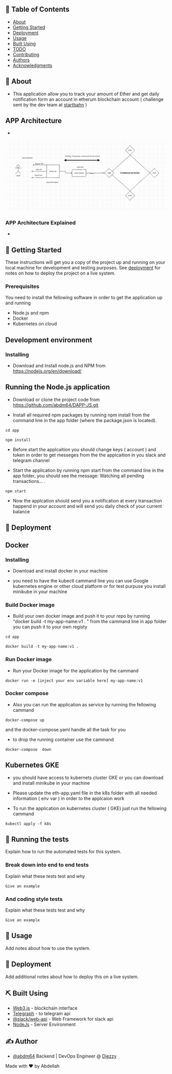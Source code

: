 

## 📝 Table of Contents

- [About](#about)
- [Getting Started](#getting_started)
- [Deployment](#deployment)
- [Usage](#usage)
- [Built Using](#built_using)
- [TODO](../TODO.md)
- [Contributing](../CONTRIBUTING.md)
- [Authors](#authors)
- [Acknowledgments](#acknowledgement)

## 🧐 About <a name = "about"></a>

- This application allow you  to track your amount of Ether and  get daily notification form an  account in etherum blockchain account ( challenge sent by the dev team at  [startbahn](https://startbahn.jp/en/) )


## APP Architecture
-
![Alt text](./images/ethe-app.PNG?raw=true "Title")

### APP Architecture Explained
- 


## 🏁 Getting Started <a name = "getting_started"></a>

These instructions will get you a copy of the project up and running on your local machine for development and testing purposes. See [deployment](#deployment) for notes on how to deploy the project on a live system.

### Prerequisites


You need to install the fellowing software in order to get the application up and running 

 - Node.js and npm
 - Docker
 - Kubernetes on cloud

 ## Development environment

### Installing

- Download and Install node.js and NPM from https://nodejs.org/en/download/

 ## Running the Node.js application
- Download or clone the project code from https://github.com/abdm64/DAPP-JS.git

- Install all required npm packages by running npm install from the command line in the app folder (where the package.json is located).
```
cd app
```
```
npm install
```
- Before start the applcaition you should change keys ( account ) and token in order to get messeges from the the applcaition in you slack and telegram channel

- Start the application by running npm start from the command line in the app folder, you should see the message: Watching all pending transactions... .

```
npm start 
```

- Now the applcation should send you a notification  at every transaction happend in your account and will send you daily check of your  current balance 


## 🚀 Deployment <a name = "deployment"></a>
## Docker

### Installing

- Download and install docker in your machine

- you need to  have the kubectl cammand line you can use Google kubernetes engine or other cloud platform or for test purpuse you install minikube in your machine 

### Build Docker image 

- Build your own docker image and push it to your repo  by running  "docker build -t my-app-name:v1 . "
   from the cammand line in app folder you can push it to your own registy 

```
cd app
```

```
docker build -t my-app-name:v1 .
```
###  Run Docker image 

- Run  your Docker image  for the application by the cammand 

```
docker run -e [inject your env variable here] my-app-name:v1
```
###  Docker compose 
- Also you can run the application as service by running  the fellowing cammand 

```
docker-compose up 
```

and the docker-compose.yaml handle all the task for you 

- to drop the running container use the cammand 
```
docker-compose  down 
```
## Kubernetes  GKE

- you should have access  to kubernets cluster GKE or you can download and install minikube in your machine 



- Please update  the eth-app.yaml file in the k8s folder with all needed information ( env var ) in order to the applcaion work 

- To run the application on kubernetes cluster ( GKE) just run the fellowing cammand 

```
kubectl apply -f k8s
```


## 🔧 Running the tests <a name = "tests"></a>

Explain how to run the automated tests for this system.

### Break down into end to end tests

Explain what these tests test and why

```
Give an example
```

### And coding style tests

Explain what these tests test and why

```
Give an example
```

## 🎈 Usage <a name="usage"></a>

Add notes about how to use the system.

## 🚀 Deployment <a name = "deployment"></a>

Add additional notes about how to deploy this on a live system.

## ⛏️ Built Using <a name = "built_using"></a>

- [Web3.js](https://web3js.readthedocs.io/en/v1.3.0/) - blockchain interface
- [Telegraph](https://telegraf.js.org/#/) - to telegram api
- [@slack/web-api](https://www.npmjs.com/package/@slack/web-api) - Web Framework for slack api 
- [NodeJs](https://nodejs.org/en/) - Server Environment

## ✍️ Author <a name = "authors"></a>

- [@abdm64](https://github.com/abdm64) Backend |  DevOps Engineer @  [Djezzy](http://www.djezzy.dz/) 

Made with  ❤️  by Abdellah
